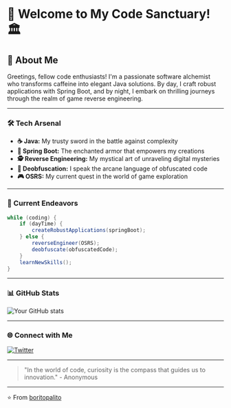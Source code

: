# 👋 Welcome to My Code Sanctuary! 🏛️

## 🚀 About Me

Greetings, fellow code enthusiasts! I'm a passionate software alchemist who transforms caffeine into elegant Java solutions. By day, I craft robust applications with Spring Boot, and by night, I embark on thrilling journeys through the realm of game reverse engineering.

---

### 🛠️ Tech Arsenal

- **☕ Java:** My trusty sword in the battle against complexity
- **🍃 Spring Boot:** The enchanted armor that empowers my creations
- **🕵️ Reverse Engineering:** My mystical art of unraveling digital mysteries
- **🧙 Deobfuscation:** I speak the arcane language of obfuscated code
- **🎮 OSRS:** My current quest in the world of game exploration

---

### 🌟 Current Endeavors

```java
while (coding) {
    if (dayTime) {
        createRobustApplications(springBoot);
    } else {
        reverseEngineer(OSRS);
        deobfuscate(obfuscatedCode);
    }
    learnNewSkills();
}
```

---

### 📊 GitHub Stats

![Your GitHub stats](https://github-readme-stats.vercel.app/api?username=boritopalito&show_icons=true&theme=radical)

---

### 🌐 Connect with Me
[![Twitter](https://img.shields.io/badge/Twitter-1DA1F2?style=for-the-badge&logo=twitter&logoColor=white)](https://twitter.com/yourusername)

---

> "In the world of code, curiosity is the compass that guides us to innovation." - Anonymous

---

⭐️ From [boritopalito](https://github.com/boritopalito)
